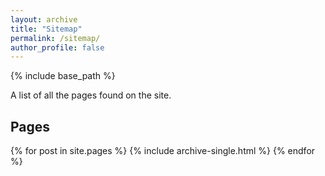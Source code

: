 ```yaml
---
layout: archive
title: "Sitemap"
permalink: /sitemap/
author_profile: false
---
```


{% include base_path %}

A list of all the pages found on the site.

<h2>Pages</h2>
{% for post in site.pages %}
  {% include archive-single.html %}
{% endfor %}
